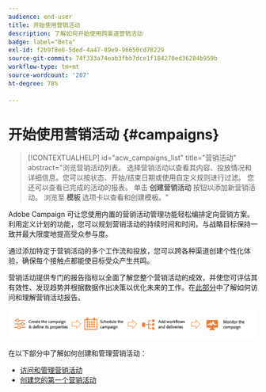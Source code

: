 ```yaml
---
audience: end-user
title: 开始使用营销活动
description: 了解如何开始使用跨渠道营销活动
badge: label="Beta"
exl-id: f2b9f8e6-5ded-4a47-89e9-96650cd78229
source-git-commit: 74f333a74eab3fbb7dce1f184270ed36284b959b
workflow-type: tm+mt
source-wordcount: '207'
ht-degree: 78%

---
```



# 开始使用营销活动 {#campaigns}

>[!CONTEXTUALHELP]
>id="acw_campaigns_list"
>title="营销活动"
>abstract="浏览营销活动列表。 选择营销活动以查看其内容、投放情况和详细信息。您可以按状态、开始/结束日期或使用自定义规则进行过滤。 您还可以查看已完成的活动的报表。 单击 **创建营销活动** 按钮以添加新营销活动。 浏览至 **模板** 选项卡以查看和创建模板。"


Adobe Campaign 可让您使用内置的营销活动管理功能轻松编排定向营销方案。利用定义计划的功能，您可以规划营销活动的持续时间和时间，与战略目标保持一致并最大限度地提高受众参与度。

通过添加特定于营销活动的多个工作流和投放，您可以跨各种渠道创建个性化体验，确保每个接触点都能使目标受众产生共鸣。

营销活动提供专门的报告指标以全面了解您整个营销活动的成效，并使您可评估其有效性、发现趋势并根据数据作出决策以优化未来的工作。在[此部分](../reporting/campaign-reports.md)中了解如何访问和理解营销活动报告。

![营销活动流](assets/campaign-flow.png)

在以下部分中了解如何创建和管理营销活动：

* [访问和管理营销活动](manage-campaigns.md)
* [创建您的第一个营销活动](create-campaigns.md)



<!--
Use Adobe Campaign to create cross-channel campaigns. With its marketing campaign orchestration capabilities, you can manage and centralize customer data, design customer communications and campaigns, and create personalized experiences across different channels. In this version, email, push and SMS channels are available.

Design and execute high-volume email campaigns to deliver personalized messages, for all platforms and screen sizes. 
Measure the effectiveness of your deliveries with detailed reports including the counts of opens, clicks, forwards, and more. With Adobe Campaign segmentation capabilities, you can run queries against a high-volume database, and easily define dynamic marketing segments which perfectly target your campaigns.
-->

<!--
Get Started with campaigns
Adobe Campaign offers a set of solutions that help you personalize and deliver campaigns across all of your online and offline channels. You can create, configure, execute and analyze marketing campaigns. All marketing campaigns can be managed from a unified control center. Discover how to browse and create marketing campaigns in this section.

Campaigns include actions (deliveries) and processes (importing or extracting files), as well as resources (marketing documents, delivery outlines). They are used in marketing campaigns. Campaigns are part of a program, and programs are included in a campaign plan.
-->
